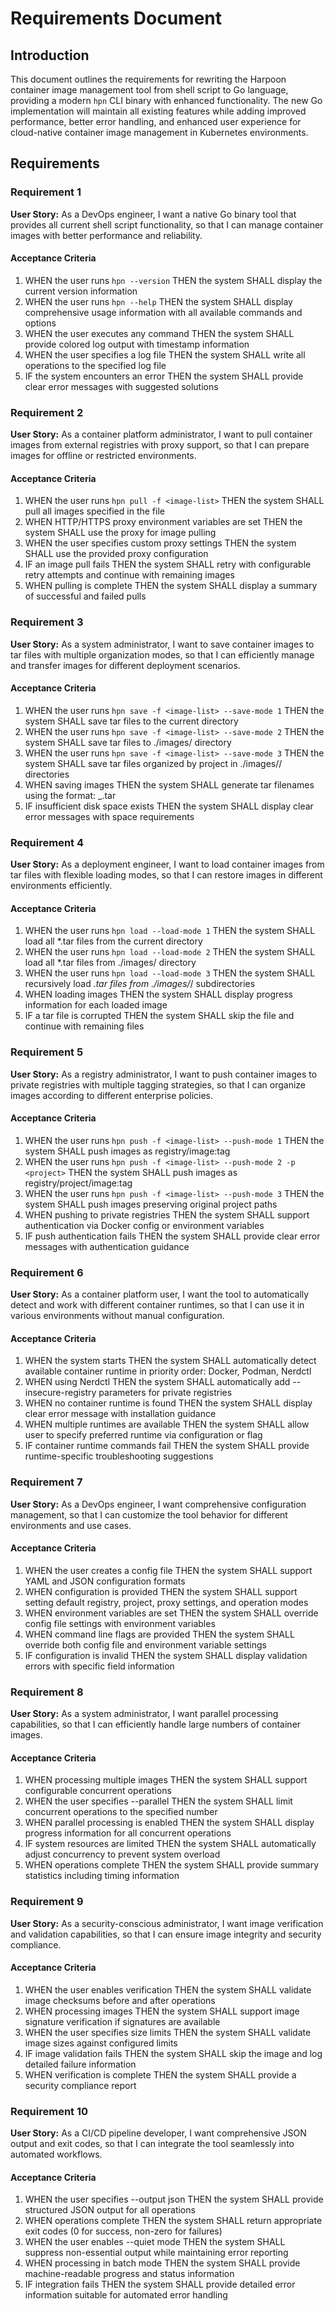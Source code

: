 # Requirements Document

## Introduction

This document outlines the requirements for rewriting the Harpoon container image management tool from shell script to Go language, providing a modern `hpn` CLI binary with enhanced functionality. The new Go implementation will maintain all existing features while adding improved performance, better error handling, and enhanced user experience for cloud-native container image management in Kubernetes environments.

## Requirements

### Requirement 1

**User Story:** As a DevOps engineer, I want a native Go binary tool that provides all current shell script functionality, so that I can manage container images with better performance and reliability.

#### Acceptance Criteria

1. WHEN the user runs `hpn --version` THEN the system SHALL display the current version information
2. WHEN the user runs `hpn --help` THEN the system SHALL display comprehensive usage information with all available commands and options
3. WHEN the user executes any command THEN the system SHALL provide colored log output with timestamp information
4. WHEN the user specifies a log file THEN the system SHALL write all operations to the specified log file
5. IF the system encounters an error THEN the system SHALL provide clear error messages with suggested solutions

### Requirement 2

**User Story:** As a container platform administrator, I want to pull container images from external registries with proxy support, so that I can prepare images for offline or restricted environments.

#### Acceptance Criteria

1. WHEN the user runs `hpn pull -f <image-list>` THEN the system SHALL pull all images specified in the file
2. WHEN HTTP/HTTPS proxy environment variables are set THEN the system SHALL use the proxy for image pulling
3. WHEN the user specifies custom proxy settings THEN the system SHALL use the provided proxy configuration
4. IF an image pull fails THEN the system SHALL retry with configurable retry attempts and continue with remaining images
5. WHEN pulling is complete THEN the system SHALL display a summary of successful and failed pulls

### Requirement 3

**User Story:** As a system administrator, I want to save container images to tar files with multiple organization modes, so that I can efficiently manage and transfer images for different deployment scenarios.

#### Acceptance Criteria

1. WHEN the user runs `hpn save -f <image-list> --save-mode 1` THEN the system SHALL save tar files to the current directory
2. WHEN the user runs `hpn save -f <image-list> --save-mode 2` THEN the system SHALL save tar files to ./images/ directory
3. WHEN the user runs `hpn save -f <image-list> --save-mode 3` THEN the system SHALL save tar files organized by project in ./images/<project>/ directories
4. WHEN saving images THEN the system SHALL generate tar filenames using the format: <registry>_<project>_<image>_<tag>.tar
5. IF insufficient disk space exists THEN the system SHALL display clear error messages with space requirements

### Requirement 4

**User Story:** As a deployment engineer, I want to load container images from tar files with flexible loading modes, so that I can restore images in different environments efficiently.

#### Acceptance Criteria

1. WHEN the user runs `hpn load --load-mode 1` THEN the system SHALL load all *.tar files from the current directory
2. WHEN the user runs `hpn load --load-mode 2` THEN the system SHALL load all *.tar files from ./images/ directory
3. WHEN the user runs `hpn load --load-mode 3` THEN the system SHALL recursively load *.tar files from ./images/*/ subdirectories
4. WHEN loading images THEN the system SHALL display progress information for each loaded image
5. IF a tar file is corrupted THEN the system SHALL skip the file and continue with remaining files

### Requirement 5

**User Story:** As a registry administrator, I want to push container images to private registries with multiple tagging strategies, so that I can organize images according to different enterprise policies.

#### Acceptance Criteria

1. WHEN the user runs `hpn push -f <image-list> --push-mode 1` THEN the system SHALL push images as registry/image:tag
2. WHEN the user runs `hpn push -f <image-list> --push-mode 2 -p <project>` THEN the system SHALL push images as registry/project/image:tag
3. WHEN the user runs `hpn push -f <image-list> --push-mode 3` THEN the system SHALL push images preserving original project paths
4. WHEN pushing to private registries THEN the system SHALL support authentication via Docker config or environment variables
5. IF push authentication fails THEN the system SHALL provide clear error messages with authentication guidance

### Requirement 6

**User Story:** As a container platform user, I want the tool to automatically detect and work with different container runtimes, so that I can use it in various environments without manual configuration.

#### Acceptance Criteria

1. WHEN the system starts THEN the system SHALL automatically detect available container runtime in priority order: Docker, Podman, Nerdctl
2. WHEN using Nerdctl THEN the system SHALL automatically add --insecure-registry parameters for private registries
3. WHEN no container runtime is found THEN the system SHALL display clear error message with installation guidance
4. WHEN multiple runtimes are available THEN the system SHALL allow user to specify preferred runtime via configuration or flag
5. IF container runtime commands fail THEN the system SHALL provide runtime-specific troubleshooting suggestions

### Requirement 7

**User Story:** As a DevOps engineer, I want comprehensive configuration management, so that I can customize the tool behavior for different environments and use cases.

#### Acceptance Criteria

1. WHEN the user creates a config file THEN the system SHALL support YAML and JSON configuration formats
2. WHEN configuration is provided THEN the system SHALL support setting default registry, project, proxy settings, and operation modes
3. WHEN environment variables are set THEN the system SHALL override config file settings with environment variables
4. WHEN command line flags are provided THEN the system SHALL override both config file and environment variable settings
5. IF configuration is invalid THEN the system SHALL display validation errors with specific field information

### Requirement 8

**User Story:** As a system administrator, I want parallel processing capabilities, so that I can efficiently handle large numbers of container images.

#### Acceptance Criteria

1. WHEN processing multiple images THEN the system SHALL support configurable concurrent operations
2. WHEN the user specifies --parallel <number> THEN the system SHALL limit concurrent operations to the specified number
3. WHEN parallel processing is enabled THEN the system SHALL display progress information for all concurrent operations
4. IF system resources are limited THEN the system SHALL automatically adjust concurrency to prevent system overload
5. WHEN operations complete THEN the system SHALL provide summary statistics including timing information

### Requirement 9

**User Story:** As a security-conscious administrator, I want image verification and validation capabilities, so that I can ensure image integrity and security compliance.

#### Acceptance Criteria

1. WHEN the user enables verification THEN the system SHALL validate image checksums before and after operations
2. WHEN processing images THEN the system SHALL support image signature verification if signatures are available
3. WHEN the user specifies size limits THEN the system SHALL validate image sizes against configured limits
4. IF image validation fails THEN the system SHALL skip the image and log detailed failure information
5. WHEN verification is complete THEN the system SHALL provide a security compliance report

### Requirement 10

**User Story:** As a CI/CD pipeline developer, I want comprehensive JSON output and exit codes, so that I can integrate the tool seamlessly into automated workflows.

#### Acceptance Criteria

1. WHEN the user specifies --output json THEN the system SHALL provide structured JSON output for all operations
2. WHEN operations complete THEN the system SHALL return appropriate exit codes (0 for success, non-zero for failures)
3. WHEN the user enables --quiet mode THEN the system SHALL suppress non-essential output while maintaining error reporting
4. WHEN processing in batch mode THEN the system SHALL provide machine-readable progress and status information
5. IF integration fails THEN the system SHALL provide detailed error information suitable for automated error handling